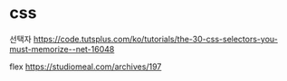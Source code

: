 # css
선택자
https://code.tutsplus.com/ko/tutorials/the-30-css-selectors-you-must-memorize--net-16048

flex
https://studiomeal.com/archives/197

